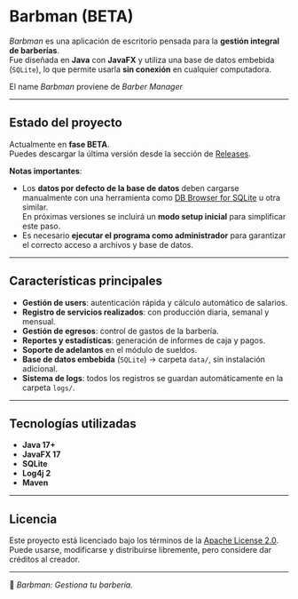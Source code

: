# Barbman (BETA)

*Barbman* es una aplicación de escritorio pensada para la **gestión integral de barberías**.  
Fue diseñada en **Java** con **JavaFX** y utiliza una base de datos embebida (`SQLite`), lo que permite usarla **sin conexión** en cualquier computadora.  

El name *Barbman* proviene de *Barber Manager*

---

## Estado del proyecto
Actualmente en **fase BETA**.  
Puedes descargar la última versión desde la sección de [Releases](../../releases).

**Notas importantes**:  
- Los **datos por defecto de la base de datos** deben cargarse manualmente con una herramienta como [DB Browser for SQLite](https://sqlitebrowser.org/) u otra similar.  
  En próximas versiones se incluirá un **modo setup inicial** para simplificar este paso.  
- Es necesario **ejecutar el programa como administrador** para garantizar el correcto acceso a archivos y base de datos.  

---

## Características principales

- **Gestión de users**: autenticación rápida y cálculo automático de salarios.  
- **Registro de servicios realizados**: con producción diaria, semanal y mensual.  
- **Gestión de egresos**: control de gastos de la barbería.  
- **Reportes y estadísticas**: generación de informes de caja y pagos.  
- **Soporte de adelantos** en el módulo de sueldos.  
- **Base de datos embebida** (`SQLite`) → carpeta `data/`, sin instalación adicional.  
- **Sistema de logs**: todos los registros se guardan automáticamente en la carpeta `logs/`.  

---

## Tecnologías utilizadas

- **Java 17+**
- **JavaFX 17**
- **SQLite**
- **Log4j 2**
- **Maven**

---

## Licencia

Este proyecto está licenciado bajo los términos de la [Apache License 2.0](./LICENSE).  
Puede usarse, modificarse y distribuirse libremente, pero considere dar créditos al creador.

---

💈 *Barbman: Gestiona tu barbería.*
